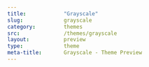 ```yaml
---
title:            "Grayscale"
slug:             grayscale
category:         themes
src:              /themes/grayscale
layout:           preview
type:             theme
meta-title:       Grayscale - Theme Preview
---
```

